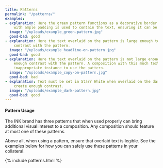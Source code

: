 ```yaml
---
title: Patterns
permalink: "/patterns/"
examples:
- explanation: Here the green pattern functions as a decorative border. A white box
    with ample padding is used to contain the text, ensuring it can be easily read.
  image: "/uploads/example_green-pattern.jpg"
  good-bad: good
- explanation: Here the text overlaid on the pattern is large enough to provide enough
    contrast with the pattern.
  image: "/uploads/example_headline-on-pattern.jpg"
  good-bad: good
- explanation: Here the text overlaid on the pattern is not large enough to provide
    enough contrast with the pattern. A composition with this much text would be an
    inappropriate instance to use the pattern.
  image: "/uploads/example_copy-on-pattern.jpg"
  good-bad: bad
- explanation: Text must be set in Starr White when overlaid on the dark pattern to
    create enough contrast.
  image: "/uploads/example_dark-pattern.jpg"
  good-bad: good
---
```


#### **Pattern Usage**

The INK brand has three patterns that when used properly can bring additional visual interest to a composition. Any composition should feature at most one of these patterns.

Above all, when using a pattern, ensure that overlaid text is legible. See the examples below for how you can safely use these patterns in your collateral.


{% include patterns.html %}
